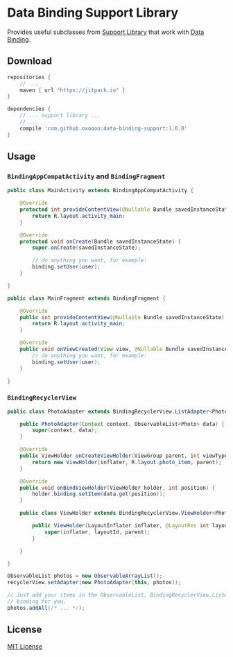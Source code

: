 Data Binding Support Library
==========

Provides useful subclasses from [Support Library](https://developer.android.com/tools/support-library/index.html)
that work with [Data Binding](https://developer.android.com/tools/data-binding/guide.html).

## Download

```gradle
repositories {
    // ...
    maven { url "https://jitpack.io" }
}

dependencies {
    // ... support library ...
    // ...
    compile 'com.github.oxoooo:data-binding-support:1.0.0'
}
```

## Usage

### `BindingAppCompatActivity` and `BindingFragment`

```java
public class MainActivity extends BindingAppCompatActivity {

    @Override
    protected int provideContentView(@Nullable Bundle savedInstanceState) {
        return R.layout.activity_main;
    }

    @Override
    protected void onCreate(Bundle savedInstanceState) {
        super.onCreate(savedInstanceState);

        // do anything you want, for example:
        binding.setUser(user);
    }

}
```

```java
public class MainFragment extends BindingFragment {

    @Override
    public int provideContentView(@Nullable Bundle savedInstanceState) {
        return R.layout.activity_main;
    }

    @Override
    public void onViewCreated(View view, @Nullable Bundle savedInstanceState) {
        // do anything you want, for example:
        binding.setUser(user);
    }

}
```

### `BindingRecyclerView`

```java
public class PhotoAdapter extends BindingRecyclerView.ListAdapter<Photo, PhotoAdapter.ViewHolder> {

    public PhotoAdapter(Context context, ObservableList<Photo> data) {
        super(context, data);
    }

    @Override
    public ViewHolder onCreateViewHolder(ViewGroup parent, int viewType) {
        return new ViewHolder(inflater, R.layout.photo_item, parent);
    }

    @Override
    public void onBindViewHolder(ViewHolder holder, int position) {
        holder.binding.setItem(data.get(position));
    }

    public class ViewHolder extends BindingRecyclerView.ViewHolder<PhotoItemBinding> {

        public ViewHolder(LayoutInflater inflater, @LayoutRes int layoutId, ViewGroup parent) {
            super(inflater, layoutId, parent);
        }

    }

}
```

```java
ObservableList photos = new ObservableArrayList();
recyclerView.setAdapter(new PhotoAdapter(this, photos));

// Just add your items in the ObservableList, BindingRecyclerView.ListAdapter will take care of the
// binding for you.
photos.addAll(/* ... */);
```

## License

[MIT License](LICENSE)
